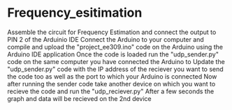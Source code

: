 # Frequency_esitimation
Assemble the circuit for Frequency Estimation and connect the output to PIN 2 of the Arduinio IDE
Connect the Arduino to your computer and compile and upload the "project_ee309.ino" code on the Arduino using the Arduino IDE application
Once the code is loaded run the "udp_sender.py" code on the same computer you have connected the Arduino to
Update the "udp_sender.py" code with the IP address of the reciever you want to send the code too as well as the port to which your Arduino is connected
Now after running the sender code take another device on which you want to recieve the code and run the "udp_reciever.py"
After a few seconds the graph and data will be recieved on the 2nd device
